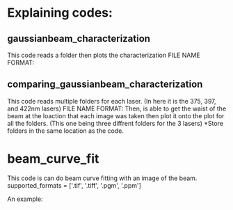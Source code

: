 # Explaining codes:

## gaussianbeam_characterization
This code reads a folder then plots the characterization
FILE NAME FORMAT: 

## comparing_gaussianbeam_characterization
This code reads multiple folders for each laser. (In here it is the 375, 397, and 422nm lasers)
FILE NAME FORMAT:
Then, is able to get the waist of the beam at the loaction that each image was taken then plot it onto the plot for all the folders.
(This one being three diffrent folders for the 3 lasers)
*Store folders in the same location as the code.


# beam_curve_fit
This code is can do beam curve fitting with an image of the beam. 
supported_formats = ['.tif', '.tiff', '.pgm', '.ppm']

An example:

